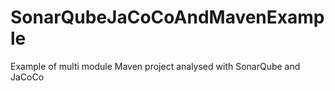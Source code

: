 SonarQubeJaCoCoAndMavenExample
==============================

Example of multi module Maven project analysed with SonarQube and JaCoCo
